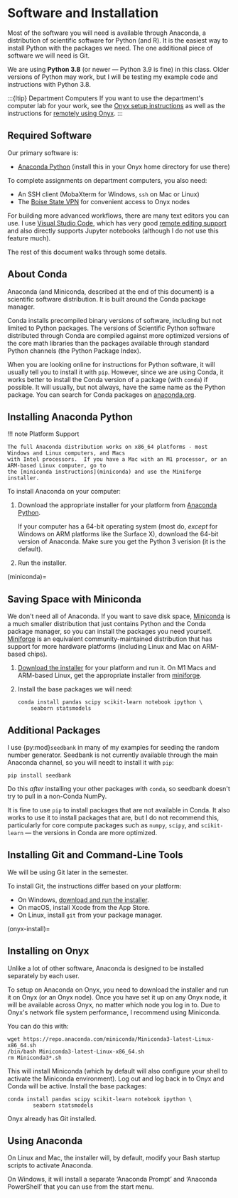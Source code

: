 # Software and Installation

Most of the software you will need is available through Anaconda, a distribution of scientific
software for Python (and R). It is the easiest way to install Python with the packages we need. The
one additional piece of software we will need is Git.

We are using **Python 3.8** (or newer — Python 3.9 is fine) in this class.  Older versions of Python
may work, but I will be testing my example code and instructions with Python 3.8.

:::{ltip} Department Computers
If you want to use the department's computer lab for your work, see the [Onyx setup instructions](onyx-install) as well
as the instructions for [remotely using Onyx](onyx.md).
:::

[VSC]: http://code.visualstudio.com/

## Required Software

Our primary software is:

-  [Anaconda Python](https://www.anaconda.com/distribution/) (install this in your Onyx home directory for use there)

To complete assignments on department computers, you also need:

-  An SSH client (MobaXterm for Windows, `ssh` on Mac or Linux)
-  The [Boise State VPN](https://bsuvpn-offcampus.boisestate.edu/) for convenient access to Onyx nodes

For building more advanced workflows, there are many text editors you can use.
I use [Visual Studio Code][VSC], which has very good [remote editing support](https://code.visualstudio.com/docs/remote/remote-overview)
and also directly supports Jupyter notebooks (although I do not use this feature much).

The rest of this document walks through some details.

## About Conda

Anaconda (and Miniconda, described at the end of this document) is a scientific software distribution.
It is built around the Conda package manager.

Conda installs precompiled binary versions of software, including but not limited to Python
packages. The versions of Scientific Python software distributed through Conda are compiled against
more optimized versions of the core math libraries than the packages available through standard
Python channels (the Python Package Index).

When you are looking online for instructions for Python software, it will usually tell you to
install it with `pip`. However, since we are using Conda, it works better to install the Conda
version of a package (with `conda`) if possible. It will usually, but not always, have the same name
as the Python package. You can search for Conda packages on [anaconda.org](https://anaconda.org).

## Installing Anaconda Python

!!! note Platform Support

    The full Anaconda distribution works on x86_64 platforms - most Windows and Linux computers, and Macs
    with Intel processors.  If you have a Mac with an M1 processor, or an ARM-based Linux computer, go to
    the [miniconda instructions](miniconda) and use the Miniforge installer.

To install Anaconda on your computer:

1.  Download the appropriate installer for your platform from [Anaconda Python](https://www.anaconda.com/distribution/).

    If your computer has a 64-bit operating system (most do, *except* for Windows on ARM platforms like the Surface X),
    download the 64-bit version of Anaconda.  Make sure you get the Python 3 verision (it is the default).

2.  Run the installer.

(miniconda)=
## Saving Space with Miniconda

We don't need all of Anaconda.  If you want to save disk space, [Miniconda][] is a much smaller
distribution that just contains Python and the Conda package manager, so you can install the
packages you need yourself.  [Miniforge][] is an equivalent community-maintained distribution
that has support for more hardware platforms (including Linux and Mac on ARM-based chips).

[miniconda]: https://docs.conda.io/en/latest/miniconda.html
[miniforge]: https://github.com/conda-forge/miniforge

1.  [Download the installer][miniconda] for your platform and run it.  On M1 Macs and ARM-based Linux, get the
    appropriate installer from [miniforge][].

2.  Install the base packages we will need:

        conda install pandas scipy scikit-learn notebook ipython \
            seaborn statsmodels

## Additional Packages

I use {py:mod}`seedbank` in many of my examples for seeding the random number generator. Seedbank is not currently available through the main Anaconda channel, so you will needt
to install it with `pip`:

    pip install seedbank

Do this *after* installing your other packages with `conda`, so seedbank doesn't try to pull in a non-Conda NumPy.

It is fine to use `pip` to install packages that are not available in Conda.  It also works to use it to install packages that are, but I do not recommend this, particularly for core compute packages such as `numpy`, `scipy`, and `scikit-learn` — the versions in Conda are more optimized.

## Installing Git and Command-Line Tools

We will be using Git later in the semester.

To install Git, the instructions differ based on your platform:

-   On Windows, [download and run the installer](https://git-scm.com/).
-   On macOS, install Xcode from the App Store.
-   On Linux, install `git` from your package manager.

(onyx-install)=
## Installing on Onyx

Unlike a lot of other software, Anaconda is designed to be installed separately by each user.

To setup on Anaconda on Onyx, you need to download the installer and run it on Onyx (or an Onyx node).
Once you have set it up on any Onyx node, it will be available across Onyx, no matter which node you log in to.
Due to Onyx's network file system performance, I recommend using Miniconda.

You can do this with:

    wget https://repo.anaconda.com/miniconda/Miniconda3-latest-Linux-x86_64.sh
    /bin/bash Miniconda3-latest-Linux-x86_64.sh
    rm Miniconda3*.sh

This will install Miniconda (which by default will also configure your shell to activate the Miniconda environment).
Log out and log back in to Onyx and Conda will be active.
Install the base packages:

    conda install pandas scipy scikit-learn notebook ipython \
            seaborn statsmodels

Onyx already has Git installed.

## Using Anaconda

On Linux and Mac, the installer will, by default, modify your Bash startup scripts to activate Anaconda.

On Windows, it will install a separate ‘Anaconda Prompt’ and ‘Anaconda PowerShell’ that you can use from the start menu.

